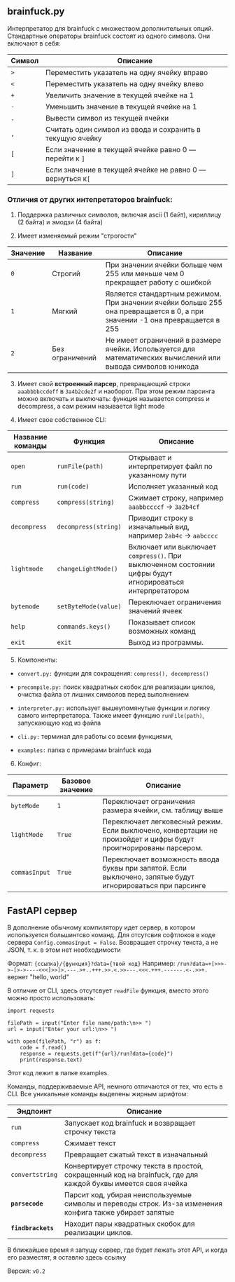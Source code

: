 ## brainfuck.py
Интерпретатор для brainfuck с множеством дополнительных опций. Стандартные операторы brainfuck состоят из одного символа. Они включают в себя:

| Символ | Описание                                                                 				|
|--------|----------------------------------------------------------------------------------|
| `>`    | Переместить указатель на одну ячейку вправо                              				|
| `<`    | Переместить указатель на одну ячейку влево                               				|
| `+`    | Увеличить значение в текущей ячейке на 1                         								|
| `-`    | Уменьшить значение в текущей ячейке на 1                                 				|
| `.`    | Вывести символ из текущей ячейки                                   							|
| `,`    | Считать один символ из ввода и сохранить в текущую ячейку          							|
| `[`    | Если значение в текущей ячейке равно 0 — перейти к `]`     											|
| `]`    | Если значение в текущей ячейке не равно 0 — вернуться к`[`												|	   


### Отличия от других интепретаторов brainfuck:

1. Поддержка различных символов, включая ascii (1 байт), кириллицу (2 байта) и эмодзи (4 байта) 

2. Имеет изменяемый режим "строгости"

| Значение | Название | Описание |
|----------|----------|----------|
| `0` | Строгий | При значении ячейки больше чем 255 или меньше чем 0 прекращает работу с ошибкой
| `1` | Мягкий | Является стандартным режимом. При значении ячейки больше 255 она превращается в 0, а при значении -1 она превращается в 255
| `2` | Без ограничений | Не имеет ограничений в размере ячейки. Используется для математических вычислений или вывода символов юникода  

3. Имеет свой **встроенный парсер**, превращающий строки `aaabbbbccdeff` в `3a4b2cde2f` и наоборот. При этом режим парсинга можно включать и выключать: функция называется compress и decompress, а сам режим называется light mode

4.  Имеет свое собственное CLI:

| Название команды | Функция | Описание
|------------------|---------|---------
| `open`      | `runFile(path)`     | Открывает и интерпретирует файл по указанному пути
| `run`       | `run(code)`         | Исполняет указанный код
| `compress`  | `compress(string)`  | Сжимает строку, например `aaabbccccf` -> `3a2b4cf`
| `decompress`| `decompress(string)`| Приводит строку в изначальный вид, например `2ab4c` -> `aabcccc`
| `lightmode` | `changeLightMode()` | Включает или выключает `compress()`. При выключенном состоянии цифры будут игнорироваться интерпретатором
| `bytemode`  | `setByteMode(value)`| Переключает ограничения значений ячеек
| `help`      | `commands.keys()`   | Показывает список возможных команд
| `exit`      | `exit`              | Выход из программы.

5. Компоненты:

- `convert.py:` функции для сокращения: `compress(), decompress()`

- `precompile.py:` поиск квадратных скобок для реализации циклов, очистка файла от лишних символов перед выполнением

- `interpreter.py:` использует вышеупомянутые функции и логику самого интерпретатора. Также имеет функцию `runFile(path)`, запускающую код из файла

- `cli.py:` терминал для работы со всеми функциями,

- `examples:` папка с примерами brainfuck кода

6. Конфиг:

| Параметр | Базовое значение | Описание
|------------------|---------|---------
| `byteMode`       | `1`     | Переключает ограничения размера ячейки, см. таблицу выше
| `lightMode`      | `True`  | Переключает легковесный режим. Если выключено, конвертации не произойдет и цифры будут проигнорированы парсером.
| `commasInput`    | `True`  | Переключает возможность ввода буквы при запятой. Если выключено, запятые будут игнорироваться при парсинге



## FastAPI сервер

В дополнение обычному компилятору идет сервер, в котором используется большинтсво команд. Для отсутсвия софтлоков в коде сервера `Config.commasInput = False`. Возвращает строчку текста, а не JSON, т. к. в этом нет необходимости

Формат:
`{ссылка}/{функция}?data={твой код}`
Например:
`/run?data=+[>>>->-[>->----<<<]>>]>.---.>+..+++.>>.<.>>---.<<<.+++.------.<-.>>+.`
вернет "hello, world"

В отличие от CLI, здесь отсутсвует `readFile` функция, вместо этого можно просто использовать:
```
import requests

filePath = input("Enter file name/path:\n>> ")
url = input("Enter your url:\n>> ")

with open(filePath, "r") as f:
    code = f.read()
    response = requests.get(f"{url}/run?data={code}")
    print(response.text)
```

Этот код лежит в папке examples.

Команды, поддерживаемые API, немного отличаются от тех, что есть в CLI. Все уникальные команды выделены жирным шрифтом:

| Эндпоинт | Описание |
|--------------------|----------|
| `run` | Запускает код brainfuck и возвращает строчку текста |
| `compress` | Сжимает текст |
| `decompress` | Превращает сжатый текст в изначальный |
| `convertstring` | Конвертирует строчку текста в простой, сокращенный код на brainfuck, где для каждой буквы имеется своя ячейка
| **`parsecode`** | Парсит код, убирая неиспользуемые символы и переводы строк. Из-за изменения конфига также убирает запятые
| **`findbrackets`** | Находит пары квадратных скобок для реализации циклов. |

В ближайшее время я запущу сервер, где будет лежать этот API, и когда его разместят, я оставлю здесь ссылку

Версия: `v0.2`
